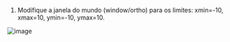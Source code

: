 1. Modifique a janela do mundo (window/ortho) para os limites: xmin=-10, xmax=10, ymin=-10, ymax=10.
 
![image](https://github.com/Guilherme-Maia-Nogueira/Processamento-Gr-fico/assets/166163081/97873941-baeb-419b-84d1-4bcbdf82d56d)
